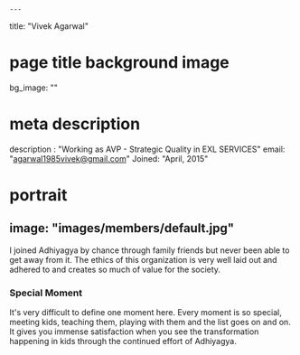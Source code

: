 
    ---
title: "Vivek Agarwal"
# page title background image
bg_image: ""
# meta description
description : "Working as AVP - Strategic Quality in EXL SERVICES"
email: "agarwal1985vivek@gmail.com"
Joined: "April, 2015"
# portrait
image: "images/members/default.jpg"
---

I joined Adhiyagya by chance through family friends but never been able to get away from it. The ethics of this organization is very well laid out and adhered to and creates so much of value for the society.

### Special Moment
It's very difficult to define one moment here. Every moment is so special, meeting kids, teaching them, playing with them and the list goes on and on. It gives you immense satisfaction when you see the transformation happening in kids through the continued effort of Adhiyagya.

